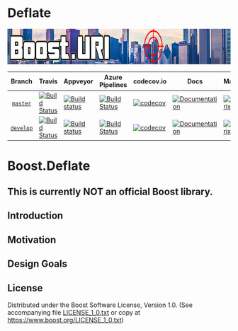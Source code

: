 # Deflate
<img width="880" height = "80" alt = "Boost.Deflate Title"
    src="https://raw.githubusercontent.com/ryanjanson/deflate/master/doc/images/repo-logo.png">

Branch          | Travis | Appveyor | Azure Pipelines | codecov.io | Docs | Matrix |
:-------------: | ------ | -------- | --------------- | ---------- | ---- | ------ |
[`master`](https://github.com/ryanjanson/deflate/tree/master) | [![Build Status](https://travis-ci.com/ryanjanson/deflate.svg?branch=master)](https://travis-ci.com/ryanjanson/deflate) | [![Build status](https://ci.appveyor.com/api/projects/status/github/ryanjanson/deflate?branch=master&svg=true)](https://ci.appveyor.com/project/aerostun/deflate/branch/master) | [![Build Status](https://img.shields.io/azure-devops/build/ryandjanson/83af1fcc-e2cb-4fb5-8f07-03771708f44a/1/master)](https://ryandjanson.visualstudio.com/Boost.Deflate/_build/latest?definitionId=1&branchName=master) | [![codecov](https://codecov.io/gh/ryanjanson/deflate/branch/master/graph/badge.svg)](https://codecov.io/gh/ryanjanson/deflate/branch/master) | [![Documentation](https://img.shields.io/badge/docs-master-brightgreen.svg)](http://aerostun.github.com/doc/deflate/index.html) | [![Matrix](https://img.shields.io/badge/matrix-master-brightgreen.svg)](http://www.boost.org/development/tests/master/developer/deflate.html)
[`develop`](https://github.com/ryanjanson/deflate/tree/develop) | [![Build Status](https://travis-ci.com/ryanjanson/deflate.svg?branch=develop)](https://travis-ci.com/ryanjanson/deflate) | [![Build status](https://ci.appveyor.com/api/projects/status/github/ryanjanson/deflate?branch=develop&svg=true)](https://ci.appveyor.com/project/aerosrun/deflate/branch/develop) | [![Build Status](https://img.shields.io/azure-devops/build/ryandjanson/83af1fcc-e2cb-4fb5-8f07-03771708f44a/1/develop)](https://ryandjanson.visualstudio.com/Boost.Deflate/_build/latest?definitionId=1&branchName=develop) | [![codecov](https://codecov.io/gh/ryanjanson/deflate/branch/develop/graph/badge.svg)](https://codecov.io/gh/ryanjanson/deflate/branch/develop) | [![Documentation](https://img.shields.io/badge/docs-develop-brightgreen.svg)](http://aerostun.github.com/doc/deflate/index.html) | [![Matrix](https://img.shields.io/badge/matrix-develop-brightgreen.svg)](http://www.boost.org/development/tests/develop/developer/deflate.html)

# Boost.Deflate

## This is currently **NOT** an official Boost library.

## Introduction

## Motivation

## Design Goals

## License

Distributed under the Boost Software License, Version 1.0.
(See accompanying file [LICENSE_1_0.txt](LICENSE_1_0.txt) or copy at
https://www.boost.org/LICENSE_1_0.txt)

